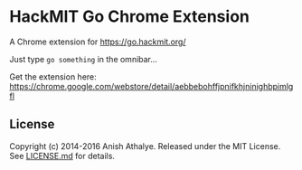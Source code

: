 # HackMIT Go Chrome Extension

A Chrome extension for https://go.hackmit.org/

Just type `go something` in the omnibar...

Get the extension here: https://chrome.google.com/webstore/detail/aebbebohffjpnifkhjninighbpimlgfl

License
-------

Copyright (c) 2014-2016 Anish Athalye. Released under the MIT License. See
[LICENSE.md][license] for details.

[license]: LICENSE.md
